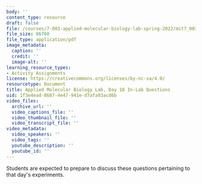 ```yaml
---
body: ''
content_type: resource
draft: false
file: /courses/7-003-applied-molecular-biology-lab-spring-2022/mit7_003_s22_day_18_ilq.pdf
file_size: 86760
file_type: application/pdf
image_metadata:
  caption: ''
  credit: ''
  image-alt: ''
learning_resource_types:
- Activity Assignments
license: https://creativecommons.org/licenses/by-nc-sa/4.0/
resourcetype: Document
title: Applied Molecular Biology Lab, Day 18 In-Lab Questions
uid: 1f3e4ead-8687-4e47-941e-d7afa93acd6b
video_files:
  archive_url: ''
  video_captions_file: ''
  video_thumbnail_file: ''
  video_transcript_file: ''
video_metadata:
  video_speakers: ''
  video_tags: ''
  youtube_description: ''
  youtube_id: ''
---
```

Students are expected to prepare to discuss these questions pertaining to that day's experiments.